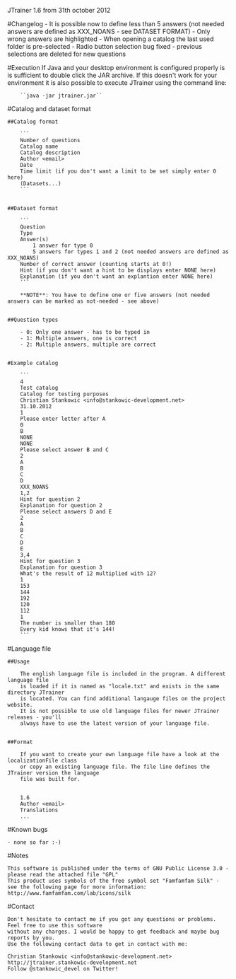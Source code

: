 JTrainer 1.6 from 31th october 2012



#Changelog
	- It is possible now to define less than 5 answers (not needed answers are defined as XXX_NOANS - see DATASET FORMAT)
	- Only wrong answers are highlighted
	- When opening a catalog the last used folder is pre-selected
	- Radio button selection bug fixed - previous selections are deleted for new questions



#Execution
	If Java and your desktop environment is configured properly is is sufficient to double click the JAR archive.
	If this doesn't work for your environment it is also possible to execute JTrainer using the command line:
	
		``java -jar jtrainer.jar``



#Catalog and dataset format

	##Catalog format
	
		```
		Number of questions
		Catalog name
		Catalog description
		Author <email>
		Date
		Time limit (if you don't want a limit to be set simply enter 0 here)
		(Datasets...)
		```
	
	
	##Dataset format
	
		```
		Question
		Type
		Answer(s)
			1 answer for type 0
			5 answers for types 1 and 2 (not needed answers are defined as XXX_NOANS)
		Number of correct answer (counting starts at 0!)
		Hint (if you don't want a hint to be displays enter NONE here)
		Explanation (if you don't want an explantion enter NONE here)
		```
		
		**NOTE**: You have to define one or five answers (not needed answers can be marked as not-needed - see above)
	
	
	##Question types
	
		- 0: Only one answer - has to be typed in
		- 1: Multiple answers, one is correct
		- 2: Multiple answers, multiple are correct
	
	
	#Example catalog
	
		```
		4
		Test catalog
		Catalog for testing purposes
		Christian Stankowic <info@stankowic-development.net>
		31.10.2012
		1
		Please enter letter after A
		0
		B
		NONE
		NONE
		Please select answer B and C
		2
		A
		B
		C
		D
		XXX_NOANS
		1,2
		Hint for question 2
		Explanation for question 2
		Please select answers D and E
		2
		A
		B
		C
		D
		E
		3,4
		Hint for question 3
		Explanation for question 3
		What's the result of 12 multiplied with 12?
		1
		153
		144
		192
		120
		112
		1
		The number is smaller than 180
		Every kid knows that it's 144!
		```



#Language file

	##Usage
	
		The english language file is included in the program. A different language file
		is loaded if it is named as "locale.txt" and exists in the same directory JTrainer
		is located. You can find additional langauge files on the project website.
		It is not possible to use old language files for newer JTrainer releases - you'll
		always have to use the latest version of your language file.

		
	##Format
	
		If you want to create your own language file have a look at the localizationFile class
		or copy an existing language file. The file line defines the JTrainer version the language
		file was built for.

		
		1.6
		Author <email>
		Translations
		...



#Known bugs

	- none so far :-)



#Notes
	
	This software is published under the terms of GNU Public License 3.0 - please read the attached file "GPL"
	This product uses symbols of the free symbol set "Famfamfam Silk" - see the following page for more information:
	http://www.famfamfam.com/lab/icons/silk



#Contact

	Don't hesitate to contact me if you got any questions or problems. Feel free to use this software
	without any charges. I would be happy to get feedback and maybe bug reports by you.
	Use the following contact data to get in contact with me:
	
	Christian Stankowic <info@stankowic-development.net>
	http://jtrainer.stankowic-development.net
	Follow @stankowic_devel on Twitter!